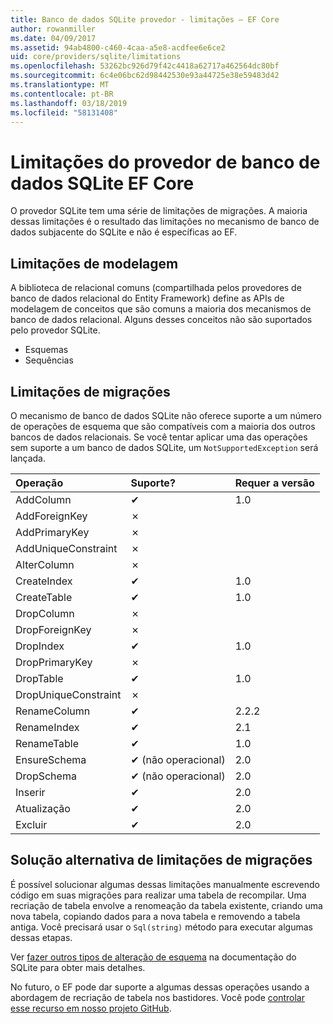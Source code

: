 ```yaml
---
title: Banco de dados SQLite provedor - limitações – EF Core
author: rowanmiller
ms.date: 04/09/2017
ms.assetid: 94ab4800-c460-4caa-a5e8-acdfee6e6ce2
uid: core/providers/sqlite/limitations
ms.openlocfilehash: 53262bc926d79f42c4418a62717a462564dc80bf
ms.sourcegitcommit: 6c4e06bc62d98442530e93a44725e38e59483d42
ms.translationtype: MT
ms.contentlocale: pt-BR
ms.lasthandoff: 03/18/2019
ms.locfileid: "58131408"
---
```

# <a name="sqlite-ef-core-database-provider-limitations"></a>Limitações do provedor de banco de dados SQLite EF Core

O provedor SQLite tem uma série de limitações de migrações. A maioria dessas limitações é o resultado das limitações no mecanismo de banco de dados subjacente do SQLite e não é específicas ao EF.

## <a name="modeling-limitations"></a>Limitações de modelagem

A biblioteca de relacional comuns (compartilhada pelos provedores de banco de dados relacional do Entity Framework) define as APIs de modelagem de conceitos que são comuns a maioria dos mecanismos de banco de dados relacional. Alguns desses conceitos não são suportados pelo provedor SQLite.

* Esquemas
* Sequências

## <a name="migrations-limitations"></a>Limitações de migrações

O mecanismo de banco de dados SQLite não oferece suporte a um número de operações de esquema que são compatíveis com a maioria dos outros bancos de dados relacionais. Se você tentar aplicar uma das operações sem suporte a um banco de dados SQLite, um `NotSupportedException` será lançada.

| Operação            | Suporte? | Requer a versão |
|:---------------------|:-----------|:-----------------|
| AddColumn            | ✔          | 1.0              |
| AddForeignKey        | ✗          |                  |
| AddPrimaryKey        | ✗          |                  |
| AddUniqueConstraint  | ✗          |                  |
| AlterColumn          | ✗          |                  |
| CreateIndex          | ✔          | 1.0              |
| CreateTable          | ✔          | 1.0              |
| DropColumn           | ✗          |                  |
| DropForeignKey       | ✗          |                  |
| DropIndex            | ✔          | 1.0              |
| DropPrimaryKey       | ✗          |                  |
| DropTable            | ✔          | 1.0              |
| DropUniqueConstraint | ✗          |                  |
| RenameColumn         | ✔          | 2.2.2            |
| RenameIndex          | ✔          | 2.1              |
| RenameTable          | ✔          | 1.0              |
| EnsureSchema         | ✔ (não operacional)  | 2.0              |
| DropSchema           | ✔ (não operacional)  | 2.0              |
| Inserir               | ✔          | 2.0              |
| Atualização               | ✔          | 2.0              |
| Excluir               | ✔          | 2.0              |

## <a name="migrations-limitations-workaround"></a>Solução alternativa de limitações de migrações

É possível solucionar algumas dessas limitações manualmente escrevendo código em suas migrações para realizar uma tabela de recompilar. Uma recriação de tabela envolve a renomeação da tabela existente, criando uma nova tabela, copiando dados para a nova tabela e removendo a tabela antiga. Você precisará usar o `Sql(string)` método para executar algumas dessas etapas.

Ver [fazer outros tipos de alteração de esquema](http://sqlite.org/lang_altertable.html#otheralter) na documentação do SQLite para obter mais detalhes.

No futuro, o EF pode dar suporte a algumas dessas operações usando a abordagem de recriação de tabela nos bastidores. Você pode [controlar esse recurso em nosso projeto GitHub](https://github.com/aspnet/EntityFrameworkCore/issues/329).
